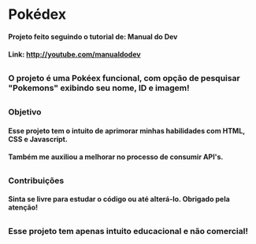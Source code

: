# Pokédex

#### Projeto feito seguindo o tutorial de: Manual do Dev
#### Link: http://youtube.com/manualdodev

##
### O projeto é uma Pokéex funcional, com opção de pesquisar "Pokemons" exibindo seu nome, ID e imagem!
##

### Objetivo
#### Esse projeto tem o intuito de aprimorar minhas habilidades com HTML, CSS e Javascript.
#### Também me auxiliou a melhorar no processo de consumir API's.
##

### Contribuições
#### Sinta se livre para estudar o código ou até alterá-lo. Obrigado pela atenção! 
## 

### Esse projeto tem apenas intuito educacional e não comercial!
